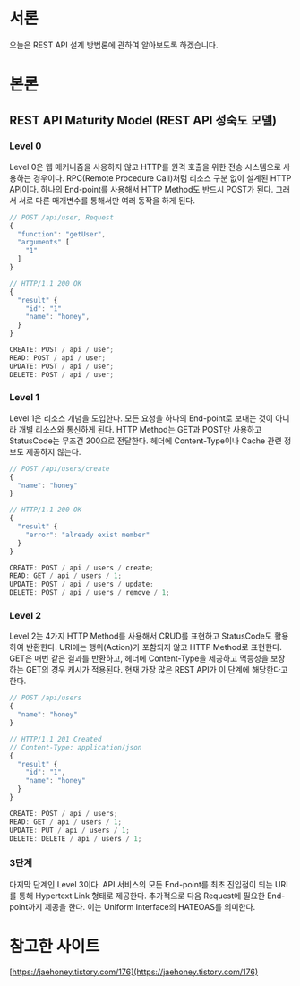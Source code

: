# 서론

오늘은 REST API 설계 방법론에 관하여 알아보도록 하겠습니다.

# 본론

## REST API Maturity Model (REST API 성숙도 모델)

### Level 0

Level 0은 웹 매커니즘을 사용하지 않고 HTTP를 원격 호출을 위한 전송 시스템으로 사용하는 경우이다. RPC(Remote Procedure Call)처럼 리소스 구분 없이 설계된 HTTP API이다.
하나의 End-point를 사용해서 HTTP Method도 반드시 POST가 된다. 그래서 서로 다른 매개변수를 통해서만 여러 동작을 하게 된다.

```javascript
// POST /api/user, Request
{
  "function": "getUser",
  "arguments" [
    "1"
  ]
}
```

```javascript
// HTTP/1.1 200 OK
{
  "result" {
    "id": "1"
    "name": "honey",
  }
}
```

```javascript
CREATE: POST / api / user;
READ: POST / api / user;
UPDATE: POST / api / user;
DELETE: POST / api / user;
```

### Level 1

Level 1은 리소스 개념을 도입한다. 모든 요청을 하나의 End-point로 보내는 것이 아니라 개별 리소스와 통신하게 된다.
HTTP Method는 GET과 POST만 사용하고 StatusCode는 무조건 200으로 전달한다. 헤더에 Content-Type이나 Cache 관련 정보도 제공하지 않는다.

```javascript
// POST /api/users/create
{
  "name": "honey"
}
```

```javascript
// HTTP/1.1 200 OK
{
  "result" {
    "error": "already exist member"
  }
}
```

```javascript
CREATE: POST / api / users / create;
READ: GET / api / users / 1;
UPDATE: POST / api / users / update;
DELETE: POST / api / users / remove / 1;
```

### Level 2

Level 2는 4가지 HTTP Method를 사용해서 CRUD를 표현하고 StatusCode도 활용하여 반환한다.
URI에는 행위(Action)가 포함되지 않고 HTTP Method로 표현한다. GET은 매번 같은 결과를 반환하고, 헤더에 Content-Type을 제공하고 멱등성을 보장하는 GET의 경우 캐시가 적용된다.
현재 가장 많은 REST API가 이 단계에 해당한다고 한다.

```javascript
// POST /api/users
{
  "name": "honey"
}
```

```javascript
// HTTP/1.1 201 Created
// Content-Type: application/json
{
  "result" {
    "id": "1",
    "name": "honey"
  }
}
```

```javascript
CREATE: POST / api / users;
READ: GET / api / users / 1;
UPDATE: PUT / api / users / 1;
DELETE: DELETE / api / users / 1;
```

### 3단계

마지막 단계인 Level 3이다. API 서비스의 모든 End-point를 최초 진입점이 되는 URI를 통해 Hypertext Link 형태로 제공한다.
추가적으로 다음 Request에 필요한 End-point까지 제공을 한다. 이는 Uniform Interface의 HATEOAS를 의미한다.

# 참고한 사이트

[https://jaehoney.tistory.com/176](https://jaehoney.tistory.com/176)
